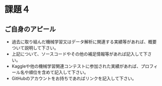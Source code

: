 # 課題４

ご自身のアピール
----
* 過去に取り組んだ機械学習又はデータ解析に関連する実績等があれば、概要ついて説明して下さい。 
* 上記について、ソースコードやその他の補足情報等があれば記入して下さい。
* Kaggleや他の機械学習関連コンテストに参加された実績があれば、プロフィール名や順位を含めて記入して下さい。 
* GitHubのアカウントをお持ちであればリンクを記入して下さい。
